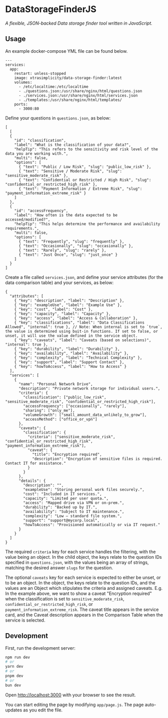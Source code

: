 # DataStorageFinderJS
_A flexible, JSON-backed Data storage finder tool written in JavaScript._

## Usage
An example docker-compose YML file can be found below.
```
---
services:
  app:
    restart: unless-stopped
    image: xtrasimplicity/data-storage-finder:latest
    volumes:
      - /etc/localtime:/etc/localtime
      - ./questions.json:/usr/share/nginx/html/questions.json
      - ./services.json:/usr/share/nginx/html/services.json
      - ./templates:/usr/share/nginx/html/templates/
    ports:
      - 3000:80
```

Define your questions in `questions.json`, as below:
```
[
  [
  {
    "id": "classification",
    "label": "What is the classification of your data?",
    "helpTip": "This refers to the sensitivity and risk level of the data you are working with.",
    "multi": false,
    "options": [
      { "text": "Public / Low Risk", "slug": "public_low_risk" },
      { "text": "Sensitive / Moderate Risk", "slug": "sensitive_moderate_risk" },
      { "text": "Confidential or Restricted / High Risk", "slug": "confidential_or_restricted_high_risk" },
      { "text": "Payment Information / Extreme Risk", "slug": "payment_information_extreme_risk" }
    ]
  },
  {
    "id": "accessFrequency",
    "label": "How often is the data expected to be accessed/modified?",
    "helpTip": "This helps determine the performance and availability requirements.",
    "multi": false,
    "options": [
      { "text": "Frequently", "slug": "frequently" },
      { "text": "Occasionally", "slug": "occasionally" },
      { "text": "Rarely", "slug": "rarely" },
      { "text": "Just Once", "slug": "just_once" }
    ]
  }
]
```

Create a file called `services.json`, and define your service attributes (for the data comparison table) and your services, as below:
```
{
  "attributes": [
    { "key": "description", "label": "Description" },
    { "key": "exampleUse", "label": "Example Use" },
    { "key": "cost", "label": "Cost" },
    { "key": "capacity", "label": "Capacity" },
    { "key": "access", "label": "Access & Collaboration" },
    { "key": "classifications", "label": "Data Classifications Allowed", "internal": true }, // Note: When internal is set to `true`, the value is determined using buit-in functions. If set to false, or unset, it will use the value defined in the service object.
    { "key": "caveats", "label": "Caveats (based on selections)", "internal": true },
    { "key": "durability", "label": "Durability" },
    { "key": "availability", "label": "Availability" },
    { "key": "complexity", "label": "Technical Complexity" },
    { "key": "support", "label": "Support Contact" },
    { "key": "howToAccess", "label": "How to Access" }
  ],
  "services": [
    {
      "name": "Personal Network Drive",
      "description": "Private network storage for individual users.",
      "criteria": {
        "classification": ["public_low_risk", "sensitive_moderate_risk", "confidential_or_restricted_high_risk"],
        "accessFrequency": ["occasionally", "rarely"],
        "sharing": ["only_me"],
        "volumeGrowth": ["small_amount_data_unlikely_to_grow"],
        "accessMethod": ["office_or_vpn"]
      },
      "caveats": {
        "classification": {
          "criteria": ["sensitive_moderate_risk", "confidential_or_restricted_high_risk", "payment_information_extreme_risk"],
          "caveat": {
            "title": "Encryption required",
            "description": "Encryption of sensitive files is required. Contact IT for assistance."
          }
        }
      },
      "details": {
        "description": "",
        "exampleUse": "Storing personal work files securely.",
        "cost": "Included in IT services.",
        "capacity": "Limited per user quota.",
        "access": "Mapped drive via VPN or on-prem.",
        "durability": "Backed up by IT.",
        "availability": "Subject to IT maintenance.",
        "complexity": "Low – standard file system.",
        "support": "support@mycorp.local",
        "howToAccess": "Provisioned automatically or via IT request."
      }
    }
  ]
}
```

The required `criteria` key for each service handles the filtering, with the value being an object. In the child object, the keys relate to the question IDs specified in `questions.json`, with the values being an array of strings, matching the desired answer `slugs` for the question.

The optional `caveats` key for each service is expected to either be unset, or to be an object. In the object, the keys relate to the question IDs, and the values are an Object which stipulates the criteria and assigned caveats.
E.g. In the example above, we want to show a caveat "Encryption required" when the classification is set to `sensitive_moderate_risk`, `confidential_or_restricted_high_risk`, or `payment_information_extreme_risk`. The caveat title appears in the service card, and the Caveat description appears in the Comparison Table when the service is selected.

## Development
First, run the development server:

```bash
npm run dev
# or
yarn dev
# or
pnpm dev
# or
bun dev
```

Open [http://localhost:3000](http://localhost:3000) with your browser to see the result.

You can start editing the page by modifying `app/page.js`. The page auto-updates as you edit the file.